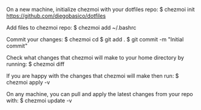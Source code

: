 On a new machine, initialize chezmoi with your dotfiles repo:
$ chezmoi init https://github.com/diegobasico/dotfiles

Add files to chezmoi repo:
$ chezmoi add ~/.bashrc

Commit your changes:
$ chezmoi cd
$ git add .
$ git commit -m "Initial commit"



Check what changes that chezmoi will make to your home directory by running:
$ chezmoi diff

If you are happy with the changes that chezmoi will make then run:
$ chezmoi apply -v

On any machine, you can pull and apply the latest changes from your repo with:
$ chezmoi update -v
